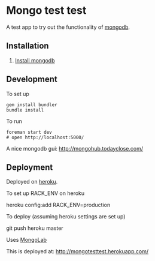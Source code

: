 # Mongo test test

A test app to try out the functionality of [mongodb](http://www.mongodb.org/).

## Installation

1. [Install mongodb](http://www.mongodb.org/display/DOCS/Quickstart+OS+X)

## Development

To set up

    gem install bundler
    bundle install

To run

    foreman start dev
    # open http://localhost:5000/
    
A nice mongodb gui: http://mongohub.todayclose.com/

## Deployment

Deployed on [heroku](http://www.heroku.com/).

To set up RACK_ENV on heroku

   heroku config:add RACK_ENV=production

To deploy (assuming heroku settings are set up)

   git push heroku master

Uses [MongoLab](http://devcenter.heroku.com/articles/mongolab)

This is deployed at: http://mongotesttest.herokuapp.com/